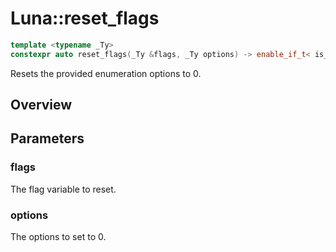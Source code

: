 # Luna::reset_flags

```c++
template <typename _Ty>
constexpr auto reset_flags(_Ty &flags, _Ty options) -> enable_if_t< is_enum_v< _Ty >, void >
```

Resets the provided enumeration options to 0. 

## Overview


## Parameters
### flags
The flag variable to reset. 

### options
The options to set to 0. 

